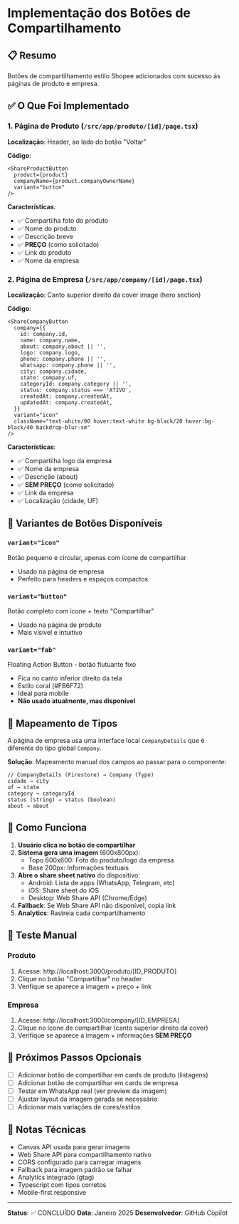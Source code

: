 # Implementação dos Botões de Compartilhamento

## 📋 Resumo

Botões de compartilhamento estilo Shopee adicionados com sucesso às páginas de produto e empresa.

## ✅ O Que Foi Implementado

### 1. Página de Produto (`/src/app/produto/[id]/page.tsx`)

**Localização**: Header, ao lado do botão "Voltar"

**Código**:
```tsx
<ShareProductButton 
  product={product}
  companyName={product.companyOwnerName}
  variant="button"
/>
```

**Características**:
- ✅ Compartilha foto do produto
- ✅ Nome do produto
- ✅ Descrição breve
- ✅ **PREÇO** (como solicitado)
- ✅ Link do produto
- ✅ Nome da empresa

### 2. Página de Empresa (`/src/app/company/[id]/page.tsx`)

**Localização**: Canto superior direito da cover image (hero section)

**Código**:
```tsx
<ShareCompanyButton 
  company={{
    id: company.id,
    name: company.name,
    about: company.about || '',
    logo: company.logo,
    phone: company.phone || '',
    whatsapp: company.phone || '',
    city: company.cidade,
    state: company.uf,
    categoryId: company.category || '',
    status: company.status === 'ATIVO',
    createdAt: company.createdAt,
    updatedAt: company.createdAt,
  }}
  variant="icon"
  className="text-white/90 hover:text-white bg-black/20 hover:bg-black/40 backdrop-blur-sm"
/>
```

**Características**:
- ✅ Compartilha logo da empresa
- ✅ Nome da empresa
- ✅ Descrição (about)
- ✅ **SEM PREÇO** (como solicitado)
- ✅ Link da empresa
- ✅ Localização (cidade, UF)

## 🎨 Variantes de Botões Disponíveis

### `variant="icon"`
Botão pequeno e circular, apenas com ícone de compartilhar
- Usado na página de empresa
- Perfeito para headers e espaços compactos

### `variant="button"`
Botão completo com ícone + texto "Compartilhar"
- Usado na página de produto
- Mais visível e intuitivo

### `variant="fab"`
Floating Action Button - botão flutuante fixo
- Fica no canto inferior direito da tela
- Estilo coral (#FB6F72)
- Ideal para mobile
- **Não usado atualmente, mas disponível**

## 🔧 Mapeamento de Tipos

A página de empresa usa uma interface local `CompanyDetails` que é diferente do tipo global `Company`. 

**Solução**: Mapeamento manual dos campos ao passar para o componente:

```tsx
// CompanyDetails (Firestore) → Company (Type)
cidade → city
uf → state
category → categoryId
status (string) → status (boolean)
about → about
```

## 🚀 Como Funciona

1. **Usuário clica no botão de compartilhar**
2. **Sistema gera uma imagem** (600x800px):
   - Topo 600x600: Foto do produto/logo da empresa
   - Base 200px: Informações textuais
3. **Abre o share sheet nativo** do dispositivo:
   - Android: Lista de apps (WhatsApp, Telegram, etc)
   - iOS: Share sheet do iOS
   - Desktop: Web Share API (Chrome/Edge)
4. **Fallback**: Se Web Share API não disponível, copia link
5. **Analytics**: Rastreia cada compartilhamento

## 📱 Teste Manual

### Produto
1. Acesse: http://localhost:3000/produto/[ID_PRODUTO]
2. Clique no botão "Compartilhar" no header
3. Verifique se aparece a imagem + preço + link

### Empresa
1. Acesse: http://localhost:3000/company/[ID_EMPRESA]
2. Clique no ícone de compartilhar (canto superior direito da cover)
3. Verifique se aparece a imagem + informações **SEM PREÇO**

## 🎯 Próximos Passos Opcionais

- [ ] Adicionar botão de compartilhar em cards de produto (listagens)
- [ ] Adicionar botão de compartilhar em cards de empresa
- [ ] Testar em WhatsApp real (ver preview da imagem)
- [ ] Ajustar layout da imagem gerada se necessário
- [ ] Adicionar mais variações de cores/estilos

## 📝 Notas Técnicas

- Canvas API usada para gerar imagens
- Web Share API para compartilhamento nativo
- CORS configurado para carregar imagens
- Fallback para imagem padrão se falhar
- Analytics integrado (gtag)
- Typescript com tipos corretos
- Mobile-first responsive

---

**Status**: ✅ CONCLUÍDO
**Data**: Janeiro 2025
**Desenvolvedor**: GitHub Copilot
